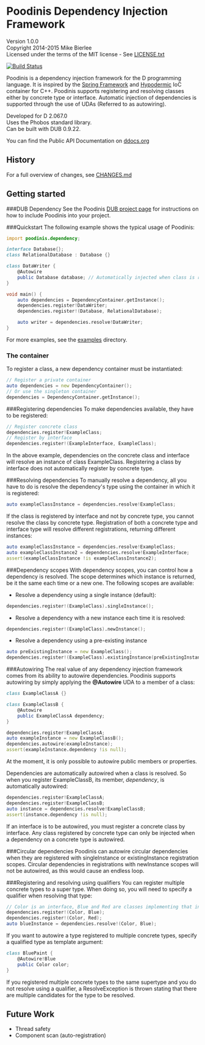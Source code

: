 Poodinis Dependency Injection Framework
=======================================
Version 1.0.0  
Copyright 2014-2015 Mike Bierlee  
Licensed under the terms of the MIT license - See [LICENSE.txt](LICENSE.txt)

[![Build Status](https://api.travis-ci.org/mbierlee/poodinis.png)](https://travis-ci.org/mbierlee/poodinis)

Poodinis is a dependency injection framework for the D programming language. It is inspired by the [Spring Framework] and [Hypodermic] IoC container for C++. Poodinis supports registering and resolving classes either by concrete type or interface. Automatic injection of dependencies is supported through the use of UDAs (Referred to as autowiring).

Developed for D 2.067.0  
Uses the Phobos standard library.  
Can be built with DUB 0.9.22.

You can find the Public API Documentation on [ddocs.org]

History
-------
For a full overview of changes, see [CHANGES.md](CHANGES.md)

Getting started
---------------
###DUB Dependency
See the Poodinis [DUB project page] for instructions on how to include Poodinis into your project.

###Quickstart
The following example shows the typical usage of Poodinis:
```d
import poodinis.dependency;

interface Database{};
class RelationalDatabase : Database {}

class DataWriter {
	@Autowire
	public Database database; // Automatically injected when class is resolved
}

void main() {
	auto dependencies = DependencyContainer.getInstance();
	dependencies.register!DataWriter;
	dependencies.register!(Database, RelationalDatabase);

	auto writer = dependencies.resolve!DataWriter;
}
```
For more examples, see the [examples](example) directory.

### The container
To register a class, a new dependency container must be instantiated:
```d
// Register a private container
auto dependencies = new DependencyContainer();
// Or use the singleton container
dependencies = DependencyContainer.getInstance();
```
###Registering dependencies
To make dependencies available, they have to be registered:
```d
// Register concrete class
dependencies.register!ExampleClass;
// Register by interface
dependencies.register!(ExampleInterface, ExampleClass);
```
In the above example, dependencies on the concrete class and interface will resolve an instance of class ExampleClass. Registering a class by interface does not automatically register by concrete type.

###Resolving dependencies
To manually resolve a dependency, all you have to do is resolve the dependency's type using the container in which it is registered:
```d
auto exampleClassInstance = dependencies.resolve!ExampleClass;
```
If the class is registered by interface and not by concrete type, you cannot resolve the class by concrete type. Registration of both a concrete type and interface type will resolve different registrations, returning different instances:

```d
auto exampleClassInstance = dependencies.resolve!ExampleClass;
auto exampleClassInstance2 = dependencies.resolve!ExampleInterface;
assert(exampleClassInstance !is exampleClassInstance2);
```

###Dependency scopes
With dependency scopes, you can control how a dependency is resolved. The scope determines which instance is returned, be it the same each time or a new one. The following scopes are available:

* Resolve a dependency using a single instance (default):

```d
dependencies.register!(ExampleClass).singleInstance();
```
* Resolve a dependency with a new instance each time it is resolved:

```d
dependencies.register!(ExampleClass).newInstance();
```
* Resolve a dependency using a pre-existing instance

```d
auto preExistingInstance = new ExampleClass();
dependencies.register!(ExampleClass).existingInstance(preExistingInstance);
```

###Autowiring
The real value of any dependency injection framework comes from its ability to autowire dependencies. Poodinis supports autowiring by simply applying the **@Autowire** UDA to a member of a class:
```d
class ExampleClassA {}

class ExampleClassB {
	@Autowire
	public ExampleClassA dependency;
}

dependencies.register!ExampleClassA;
auto exampleInstance = new ExampleClassB();
dependencies.autowire(exampleInstance);
assert(exampleInstance.dependency !is null);
```
At the moment, it is only possible to autowire public members or properties.

Dependencies are automatically autowired when a class is resolved. So when you register ExampleClassB, its member, *dependency*, is automatically autowired:
```d
dependencies.register!ExampleClassA;
dependencies.register!ExampleClassB;
auto instance = dependencies.resolve!ExampleClassB;
assert(instance.dependency !is null);
```
If an interface is to be autowired, you must register a concrete class by interface. Any class registered by concrete type can only be injected when a dependency on a concrete type is autowired.

###Circular dependencies
Poodinis can autowire circular dependencies when they are registered with singleInstance or existingInstance registration scopes. Circular dependencies in registrations with newInstance scopes will not be autowired, as this would cause an endless loop.

###Registering and resolving using qualifiers
You can register multiple concrete types to a super type. When doing so, you will need to specify a qualifier when resolving that type:
```d
// Color is an interface, Blue and Red are classes implementing that interface
dependencies.register!(Color, Blue);
dependencies.register!(Color, Red);
auto blueInstance = dependencies.resolve!(Color, Blue);
```
If you want to autowire a type registered to multiple concrete types, specify a qualified type as template argument:
```d
class BluePaint {
	@Autowire!Blue
	public Color color;
}
```
If you registered multiple concrete types to the same supertype and you do not resolve using a qualifier, a ResolveException is thrown stating that there are multiple candidates for the type to be resolved.

Future Work
-----------
* Thread safety
* Component scan (auto-registration)

[Spring Framework]: http://projects.spring.io/spring-framework/
[Hypodermic]: https://code.google.com/p/hypodermic/
[DUB]: http://code.dlang.org/
[DUB project page]: http://code.dlang.org/packages/poodinis
[ddocs.org]: http://ddocs.org/poodinis/~master/index.html
[Github issue tracker]: https://github.com/mbierlee/poodinis/issues
